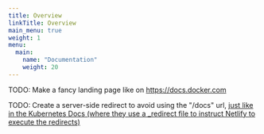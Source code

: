 ```yaml
---
title: Overview
linkTitle: Overview
main_menu: true
weight: 1
menu:
  main:
    name: "Documentation"
    weight: 20
---
```


TODO: Make a fancy landing page like on https://docs.docker.com

TODO: Create a server-side redirect to avoid using the "/docs" url, [just like in the Kubernetes Docs (where they use a _redirect file to instruct Netlify to execute the redirects)](https://github.com/kubernetes/website/blob/03542add29c4e1cbccc1ac3c1f40b2edf1a1e3b1/static/_redirects#L8)